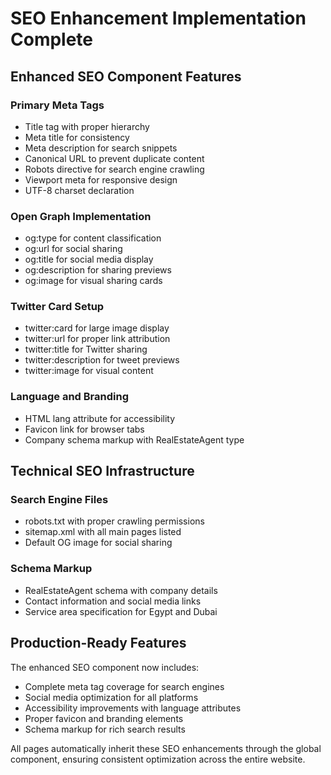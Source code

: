 # SEO Enhancement Implementation Complete

## Enhanced SEO Component Features

### Primary Meta Tags
- Title tag with proper hierarchy
- Meta title for consistency
- Meta description for search snippets
- Canonical URL to prevent duplicate content
- Robots directive for search engine crawling
- Viewport meta for responsive design
- UTF-8 charset declaration

### Open Graph Implementation
- og:type for content classification
- og:url for social sharing
- og:title for social media display
- og:description for sharing previews
- og:image for visual sharing cards

### Twitter Card Setup
- twitter:card for large image display
- twitter:url for proper link attribution
- twitter:title for Twitter sharing
- twitter:description for tweet previews
- twitter:image for visual content

### Language and Branding
- HTML lang attribute for accessibility
- Favicon link for browser tabs
- Company schema markup with RealEstateAgent type

## Technical SEO Infrastructure

### Search Engine Files
- robots.txt with proper crawling permissions
- sitemap.xml with all main pages listed
- Default OG image for social sharing

### Schema Markup
- RealEstateAgent schema with company details
- Contact information and social media links
- Service area specification for Egypt and Dubai

## Production-Ready Features

The enhanced SEO component now includes:
- Complete meta tag coverage for search engines
- Social media optimization for all platforms
- Accessibility improvements with language attributes
- Proper favicon and branding elements
- Schema markup for rich search results

All pages automatically inherit these SEO enhancements through the global component, ensuring consistent optimization across the entire website.